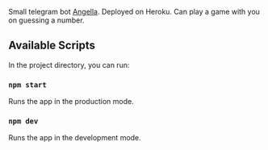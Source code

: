 Small telegram bot [Angella](https://t.me/lijhobot). Deployed on Heroku. Can play a game with you on guessing a number.

## Available Scripts

In the project directory, you can run:

### `npm start`

Runs the app in the production mode.

### `npm dev`

Runs the app in the development mode.

